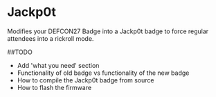 # **Jackp0t**
Modifies your DEFCON27 Badge into a Jackp0t badge to force regular attendees into a rickroll mode.


##TODO
* Add 'what you need' section
* Functionality of old badge vs functionality of the new badge
* How to compile the Jackp0t badge from source 
* How to flash the firmware

